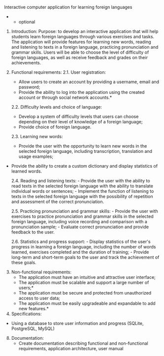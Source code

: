 Interactive computer application for learning foreign languages

* - optional
1. Introduction:
    Purpose: to develop an interactive application that will help students learn foreign languages through various exercises and tasks. The application will provide features for learning new words, reading and listening to texts in a foreign language, practicing pronunciation and grammar skills. Users will be able to choose the level of difficulty of foreign languages, as well as receive feedback and grades on their achievements.
2. Functional requirements:
    2.1. User registration:
      - Allow users to create an account by providing a username, email and password;
      - Provide the ability to log into the application using the created account or through social network accounts.*

    2.2. Difficulty levels and choice of language:
      - Develop a system of difficulty levels that users can choose depending on their level of knowledge of a foreign language;
      - Provide choice of foreign language.

    2.3. Learning new words:
      - Provide the user with the opportunity to learn new words in the selected foreign language, including transcription, translation and usage examples;
- Provide the ability to create a custom dictionary and display statistics of learned words.

    2.4. Reading and listening texts:
      - Provide the user with the ability to read texts in the selected foreign language with the ability to translate individual words or sentences;
      - Implement the function of listening to texts in the selected foreign language with the possibility of repetition and assessment of the correct pronunciation.

    2.5. Practicing pronunciation and grammar skills:
      - Provide the user with exercises to practice pronunciation and grammar skills in the selected foreign language, including voice recording and comparison with a pronunciation sample;
      - Evaluate correct pronunciation and provide feedback to the user.

    2.6. Statistics and progress support:
      - Display statistics of the user's progress in learning a foreign language, including the number of words learned, exercises completed and the duration of training;
      - Provide long-term and short-term goals to the user and track the achievement of these goals.

3. Non-functional requirements:
    - The application must have an intuitive and attractive user interface;
    - The application must be scalable and support a large number of users;*
    - The application must be secure and protected from unauthorized access to user data;
    - The application must be easily upgradeable and expandable to add new features.*
4. Specifications:
- Using a database to store user information and progress (SQLite, PostgreSQL, MySQL)
8. Documentation:
    - Create documentation describing functional and non-functional requirements, application architecture, user manual
